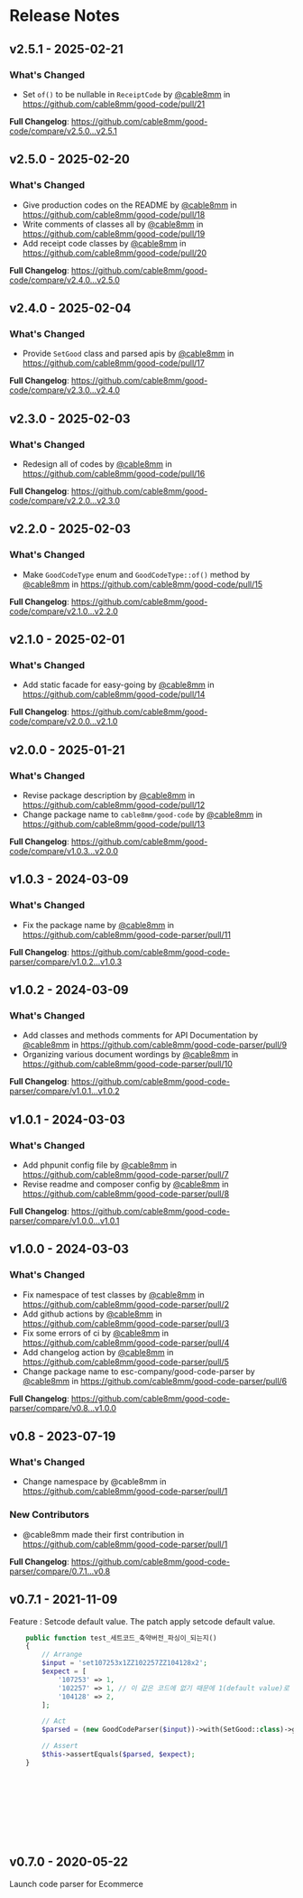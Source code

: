 # Release Notes

## v2.5.1 - 2025-02-21

### What's Changed

* Set `of()` to be nullable in `ReceiptCode` by [@cable8mm](https://github.com/cable8mm) in https://github.com/cable8mm/good-code/pull/21

**Full Changelog**: https://github.com/cable8mm/good-code/compare/v2.5.0...v2.5.1

## v2.5.0 - 2025-02-20

### What's Changed

* Give production codes on the README by [@cable8mm](https://github.com/cable8mm) in https://github.com/cable8mm/good-code/pull/18
* Write comments of classes all by [@cable8mm](https://github.com/cable8mm) in https://github.com/cable8mm/good-code/pull/19
* Add receipt code classes by [@cable8mm](https://github.com/cable8mm) in https://github.com/cable8mm/good-code/pull/20

**Full Changelog**: https://github.com/cable8mm/good-code/compare/v2.4.0...v2.5.0

## v2.4.0 - 2025-02-04

### What's Changed

* Provide `SetGood` class and parsed apis by [@cable8mm](https://github.com/cable8mm) in https://github.com/cable8mm/good-code/pull/17

**Full Changelog**: https://github.com/cable8mm/good-code/compare/v2.3.0...v2.4.0

## v2.3.0 - 2025-02-03

### What's Changed

* Redesign all of codes by [@cable8mm](https://github.com/cable8mm) in https://github.com/cable8mm/good-code/pull/16

**Full Changelog**: https://github.com/cable8mm/good-code/compare/v2.2.0...v2.3.0

## v2.2.0 - 2025-02-03

### What's Changed

* Make `GoodCodeType` enum and `GoodCodeType::of()` method by [@cable8mm](https://github.com/cable8mm) in https://github.com/cable8mm/good-code/pull/15

**Full Changelog**: https://github.com/cable8mm/good-code/compare/v2.1.0...v2.2.0

## v2.1.0 - 2025-02-01

### What's Changed

* Add static facade for easy-going by [@cable8mm](https://github.com/cable8mm) in https://github.com/cable8mm/good-code/pull/14

**Full Changelog**: https://github.com/cable8mm/good-code/compare/v2.0.0...v2.1.0

## v2.0.0 - 2025-01-21

### What's Changed

* Revise package description by [@cable8mm](https://github.com/cable8mm) in https://github.com/cable8mm/good-code/pull/12
* Change package name to `cable8mm/good-code` by [@cable8mm](https://github.com/cable8mm) in https://github.com/cable8mm/good-code/pull/13

**Full Changelog**: https://github.com/cable8mm/good-code/compare/v1.0.3...v2.0.0

## v1.0.3 - 2024-03-09

### What's Changed

* Fix the package name by [@cable8mm](https://github.com/cable8mm) in https://github.com/cable8mm/good-code-parser/pull/11

**Full Changelog**: https://github.com/cable8mm/good-code-parser/compare/v1.0.2...v1.0.3

## v1.0.2 - 2024-03-09

### What's Changed

* Add classes and methods comments for API Documentation by [@cable8mm](https://github.com/cable8mm) in https://github.com/cable8mm/good-code-parser/pull/9
* Organizing various document wordings by [@cable8mm](https://github.com/cable8mm) in https://github.com/cable8mm/good-code-parser/pull/10

**Full Changelog**: https://github.com/cable8mm/good-code-parser/compare/v1.0.1...v1.0.2

## v1.0.1 - 2024-03-03

### What's Changed

* Add phpunit config file by [@cable8mm](https://github.com/cable8mm) in https://github.com/cable8mm/good-code-parser/pull/7
* Revise readme and composer config by [@cable8mm](https://github.com/cable8mm) in https://github.com/cable8mm/good-code-parser/pull/8

**Full Changelog**: https://github.com/cable8mm/good-code-parser/compare/v1.0.0...v1.0.1

## v1.0.0 - 2024-03-03

### What's Changed

* Fix namespace of test classes by [@cable8mm](https://github.com/cable8mm) in https://github.com/cable8mm/good-code-parser/pull/2
* Add github actions by [@cable8mm](https://github.com/cable8mm) in https://github.com/cable8mm/good-code-parser/pull/3
* Fix some errors of ci by [@cable8mm](https://github.com/cable8mm) in https://github.com/cable8mm/good-code-parser/pull/4
* Add changelog action by [@cable8mm](https://github.com/cable8mm) in https://github.com/cable8mm/good-code-parser/pull/5
* Change package name to esc-company/good-code-parser by [@cable8mm](https://github.com/cable8mm) in https://github.com/cable8mm/good-code-parser/pull/6

**Full Changelog**: https://github.com/cable8mm/good-code-parser/compare/v0.8...v1.0.0

## v0.8 - 2023-07-19

### What's Changed

- Change namespace by @cable8mm in https://github.com/cable8mm/good-code-parser/pull/1

### New Contributors

- @cable8mm made their first contribution in https://github.com/cable8mm/good-code-parser/pull/1

**Full Changelog**: https://github.com/cable8mm/good-code-parser/compare/0.7.1...v0.8

## v0.7.1 - 2021-11-09

Feature : Setcode default value. The patch apply setcode default value.

```php
    public function test_세트코드_축약버전_파싱이_되는지()
    {
        // Arrange
        $input = 'set107253x1ZZ102257ZZ104128x2';
        $expect = [
            '107253' => 1,
            '102257' => 1, // 이 값은 코드에 없기 때문에 1(default value)로 처리됨.
            '104128' => 2,
        ];

        // Act
        $parsed = (new GoodCodeParser($input))->with(SetGood::class)->get();

        // Assert
        $this->assertEquals($parsed, $expect);
    }











```
## v0.7.0 - 2020-05-22

Launch code parser for Ecommerce
